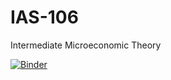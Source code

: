 # IAS-106
Intermediate Microeconomic Theory

[![Binder](https://mybinder.org/badge_logo.svg)](https://mybinder.org/v2/gh/ds-modules/IAS-106/master)
